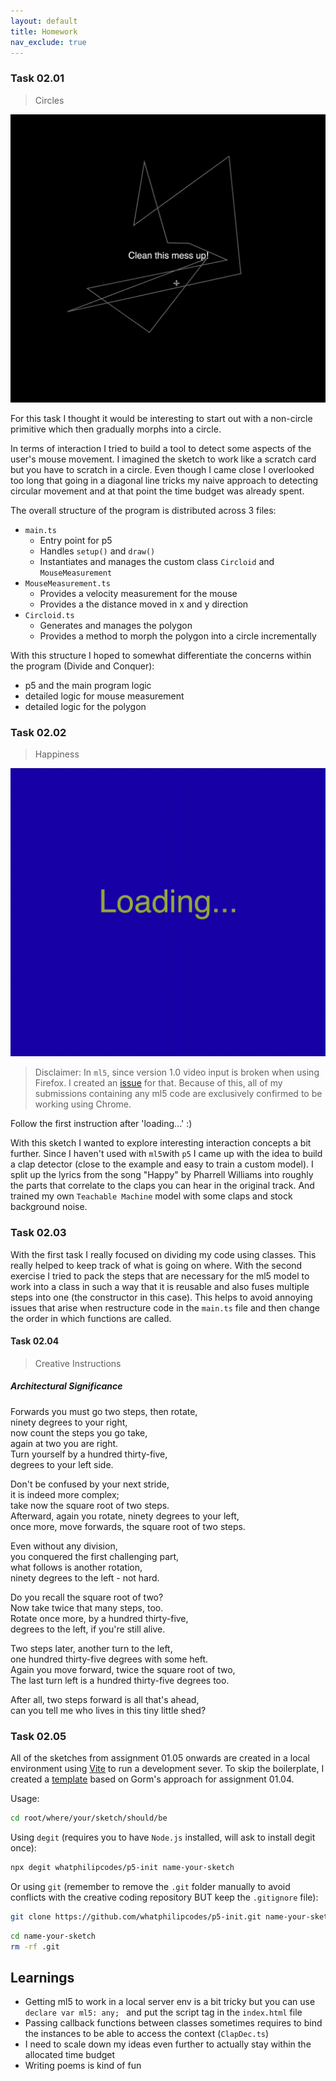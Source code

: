 ```yaml
---
layout: default
title: Homework
nav_exclude: true
---
```


### Task 02.01

> Circles

![](./img/cricles-preview.gif)

For this task I thought it would be interesting to start out with a non-circle primitive which then gradually morphs into a circle.

In terms of interaction I tried to build a tool to detect some aspects of the user's mouse movement. I imagined the sketch to work like a scratch card but you have to scratch in a circle. Even though I came close I overlooked too long that going in a diagonal line tricks my naive approach to detecting circular movement and at that point the time budget was already spent.

The overall structure of the program is distributed across 3 files:

- `main.ts`
  - Entry point for p5
  - Handles `setup()` and `draw()`
  - Instantiates and manages the custom class `Circloid` and `MouseMeasurement`
- `MouseMeasurement.ts`
  - Provides a velocity measurement for the mouse
  - Provides a the distance moved in x and y direction
- `Circloid.ts`
  - Generates and manages the polygon
  - Provides a method to morph the polygon into a circle incrementally

With this structure I hoped to somewhat differentiate the concerns within the program (Divide and Conquer):

- p5 and the main program logic
- detailed logic for mouse measurement
- detailed logic for the polygon

### Task 02.02

> Happiness

![](./img/happy-preview.gif)

> Disclaimer:
> In `ml5`, since version 1.0 video input is broken when using Firefox.
> I created an [issue](https://github.com/ml5js/ml5-next-gen/issues/245) for that.
> Because of this, all of my submissions containing any ml5 code are exclusively confirmed to be working using Chrome.

Follow the first instruction after 'loading...' :)

With this sketch I wanted to explore interesting interaction concepts a bit further. Since I haven't used with `ml5`with `p5` I came up with the idea to build a clap detector (close to the example and easy to train a custom model). I split up the lyrics from the song "Happy" by Pharrell Williams into roughly the parts that correlate to the claps you can hear in the original track. And trained my own `Teachable Machine` model with some claps and stock background noise.

### Task 02.03

With the first task I really focused on dividing my code using classes. This really helped to keep track of what is going on where. With the second exercise I tried to pack the steps that are necessary for the ml5 model to work into a class in such a way that it is reusable and also fuses multiple steps into one (the constructor in this case). This helps to avoid annoying issues that arise when restructure code in the `main.ts` file and then change the order in which functions are called.

#### Task 02.04

> Creative Instructions

##### Architectural Significance

Forwards you must go two steps, then rotate,<br>
ninety degrees to your right,<br>
now count the steps you go take,<br>
again at two you are right.<br>
Turn yourself by a hundred thirty-five,<br>
degrees to your left side.

Don't be confused by your next stride,<br>
it is indeed more complex;<br>
take now the square root of two steps.<br>
Afterward, again you rotate, ninety degrees to your left,<br>
once more, move forwards, the square root of two steps.

Even without any division,<br>
you conquered the first challenging part,<br>
what follows is another rotation,<br>
ninety degrees to the left - not hard.

Do you recall the square root of two?<br>
Now take twice that many steps, too.<br>
Rotate once more, by a hundred thirty-five,<br>
degrees to the left, if you're still alive.

Two steps later, another turn to the left,<br>
one hundred thirty-five degrees with some heft.<br>
Again you move forward, twice the square root of two,<br>
The last turn left is a hundred thirty-five degrees too.<br>

After all, two steps forward is all that's ahead,<br>
can you tell me who lives in this tiny little shed?

### Task 02.05

All of the sketches from assignment 01.05 onwards are created in a local environment using [Vite](https://vite.dev/) to run a development sever. To skip the boilerplate, I created a [template](https://github.com/whatphilipcodes/p5-init) based on Gorm's approach for assignment 01.04.

Usage:

```bash
cd root/where/your/sketch/should/be
```

Using `degit` (requires you to have `Node.js` installed, will ask to install degit once):

```bash
npx degit whatphilipcodes/p5-init name-your-sketch
```

Or using `git` (remember to remove the `.git` folder manually to avoid conflicts with the creative coding repository BUT keep the `.gitignore` file):

```bash
git clone https://github.com/whatphilipcodes/p5-init.git name-your-sketch
```

```bash
cd name-your-sketch
rm -rf .git
```

## Learnings

- Getting ml5 to work in a local server env is a bit tricky but you can use `declare var ml5: any; ` and put the script tag in the `index.html` file
- Passing callback functions between classes sometimes requires to bind the instances to be able to access the context (`ClapDec.ts`)
- I need to scale down my ideas even further to actually stay within the allocated time budget
- Writing poems is kind of fun
